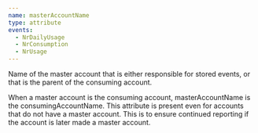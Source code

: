 ```yaml
---
name: masterAccountName
type: attribute
events:
  - NrDailyUsage
  - NrConsumption
  - NrUsage
---
```


Name of the master account that is either responsible for stored events, or that is the parent of the consuming account.

When a master account is the consuming account, masterAccountName is the consumingAccountName. This attribute is present even for accounts that do not have a master account. This is to ensure continued reporting if the account is later made a master account.